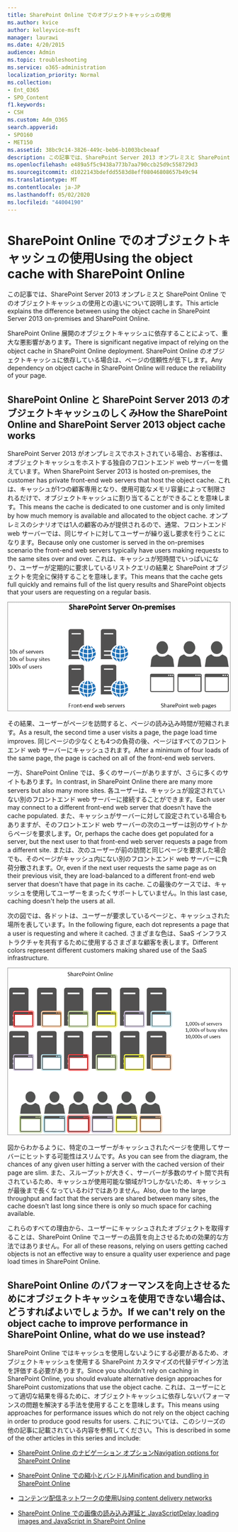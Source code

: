 ```yaml
---
title: SharePoint Online でのオブジェクトキャッシュの使用
ms.author: kvice
author: kelleyvice-msft
manager: laurawi
ms.date: 4/20/2015
audience: Admin
ms.topic: troubleshooting
ms.service: o365-administration
localization_priority: Normal
ms.collection:
- Ent_O365
- SPO_Content
f1.keywords:
- CSH
ms.custom: Adm_O365
search.appverid:
- SPO160
- MET150
ms.assetid: 38bc9c14-3826-449c-beb6-b1003bcbeaaf
description: この記事では、SharePoint Server 2013 オンプレミスと SharePoint Online でのオブジェクトキャッシュの使用との違いについて説明します。
ms.openlocfilehash: e489a5f5c9438a773b7aa790ccb25d9c558729d3
ms.sourcegitcommit: d1022143bdefdd5583d8eff08046808657b49c94
ms.translationtype: MT
ms.contentlocale: ja-JP
ms.lasthandoff: 05/02/2020
ms.locfileid: "44004190"
---
```

# <a name="using-the-object-cache-with-sharepoint-online"></a><span data-ttu-id="46fae-103">SharePoint Online でのオブジェクトキャッシュの使用</span><span class="sxs-lookup"><span data-stu-id="46fae-103">Using the object cache with SharePoint Online</span></span>

<span data-ttu-id="46fae-104">この記事では、SharePoint Server 2013 オンプレミスと SharePoint Online でのオブジェクトキャッシュの使用との違いについて説明します。</span><span class="sxs-lookup"><span data-stu-id="46fae-104">This article explains the difference between using the object cache in SharePoint Server 2013 on-premises and SharePoint Online.</span></span>
  
<span data-ttu-id="46fae-105">SharePoint Online 展開のオブジェクトキャッシュに依存することによって、重大な悪影響があります。</span><span class="sxs-lookup"><span data-stu-id="46fae-105">There is significant negative impact of relying on the object cache in SharePoint Online deployment.</span></span> <span data-ttu-id="46fae-106">SharePoint Online のオブジェクトキャッシュに依存している場合は、ページの信頼性が低下します。</span><span class="sxs-lookup"><span data-stu-id="46fae-106">Any dependency on object cache in SharePoint Online will reduce the reliability of your page.</span></span> 
  
## <a name="how-the-sharepoint-online-and-sharepoint-server-2013-object-cache-works"></a><span data-ttu-id="46fae-107">SharePoint Online と SharePoint Server 2013 のオブジェクトキャッシュのしくみ</span><span class="sxs-lookup"><span data-stu-id="46fae-107">How the SharePoint Online and SharePoint Server 2013 object cache works</span></span>

<span data-ttu-id="46fae-108">SharePoint Server 2013 がオンプレミスでホストされている場合、お客様は、オブジェクトキャッシュをホストする独自のフロントエンド web サーバーを備えています。</span><span class="sxs-lookup"><span data-stu-id="46fae-108">When SharePoint Server 2013 is hosted on-premises, the customer has private front-end web servers that host the object cache.</span></span> <span data-ttu-id="46fae-109">これは、キャッシュが1つの顧客専用となり、使用可能なメモリ容量によって制限されるだけで、オブジェクトキャッシュに割り当てることができることを意味します。</span><span class="sxs-lookup"><span data-stu-id="46fae-109">This means the cache is dedicated to one customer and is only limited by how much memory is available and allocated to the object cache.</span></span> <span data-ttu-id="46fae-110">オンプレミスのシナリオでは1人の顧客のみが提供されるので、通常、フロントエンド web サーバーでは、同じサイトに対してユーザーが繰り返し要求を行うことになります。</span><span class="sxs-lookup"><span data-stu-id="46fae-110">Because only one customer is served in the on-premises scenario the front-end web servers typically have users making requests to the same sites over and over.</span></span> <span data-ttu-id="46fae-111">これは、キャッシュが短時間でいっぱいになり、ユーザーが定期的に要求しているリストクエリの結果と SharePoint オブジェクトを完全に保持することを意味します。</span><span class="sxs-lookup"><span data-stu-id="46fae-111">This means that the cache gets full quickly and remains full of the list query results and SharePoint objects that your users are requesting on a regular basis.</span></span>
  
![オンプレミスのフロントエンド Web サーバーへのトラフィックと負荷を示しています](media/a0d38b36-4909-4abb-8d4e-4930814bb3de.png)
  
<span data-ttu-id="46fae-113">その結果、ユーザーがページを訪問すると、ページの読み込み時間が短縮されます。</span><span class="sxs-lookup"><span data-stu-id="46fae-113">As a result, the second time a user visits a page, the page load time improves.</span></span> <span data-ttu-id="46fae-114">同じページの少なくとも4つの負荷の後、ページはすべてのフロントエンド web サーバーにキャッシュされます。</span><span class="sxs-lookup"><span data-stu-id="46fae-114">After a minimum of four loads of the same page, the page is cached on all of the front-end web servers.</span></span>
  
<span data-ttu-id="46fae-115">一方、SharePoint Online では、多くのサーバーがありますが、さらに多くのサイトもあります。</span><span class="sxs-lookup"><span data-stu-id="46fae-115">In contrast, in SharePoint Online there are many more servers but also many more sites.</span></span> <span data-ttu-id="46fae-116">各ユーザーは、キャッシュが設定されていない別のフロントエンド web サーバーに接続することができます。</span><span class="sxs-lookup"><span data-stu-id="46fae-116">Each user may connect to a different front-end web server that doesn't have the cache populated.</span></span> <span data-ttu-id="46fae-117">また、キャッシュがサーバーに対して設定されている場合もありますが、そのフロントエンド web サーバーの次のユーザーは別のサイトからページを要求します。</span><span class="sxs-lookup"><span data-stu-id="46fae-117">Or, perhaps the cache does get populated for a server, but the next user to that front-end web server requests a page from a different site.</span></span> <span data-ttu-id="46fae-118">または、次のユーザーが前の訪問と同じページを要求した場合でも、そのページがキャッシュ内にない別のフロントエンド web サーバーに負荷分散されます。</span><span class="sxs-lookup"><span data-stu-id="46fae-118">Or, even if the next user requests the same page as on their previous visit, they are load-balanced to a different front-end web server that doesn't have that page in its cache.</span></span> <span data-ttu-id="46fae-119">この最後のケースでは、キャッシュを使用してユーザーをまったくサポートしていません。</span><span class="sxs-lookup"><span data-stu-id="46fae-119">In this last case, caching doesn't help the users at all.</span></span>
  
<span data-ttu-id="46fae-120">次の図では、各ドットは、ユーザーが要求しているページと、キャッシュされた場所を表しています。</span><span class="sxs-lookup"><span data-stu-id="46fae-120">In the following figure, each dot represents a page that a user is requesting and where it cached.</span></span> <span data-ttu-id="46fae-121">さまざまな色は、SaaS インフラストラクチャを共有するために使用するさまざまな顧客を表します。</span><span class="sxs-lookup"><span data-stu-id="46fae-121">Different colors represent different customers making shared use of the SaaS infrastructure.</span></span>
  
![SharePoint Online におけるオブジェクト キャッシュの結果を示します](media/25d04011-ef83-4cb7-9e04-a6ed490f63c3.png)
  
<span data-ttu-id="46fae-123">図からわかるように、特定のユーザーがキャッシュされたページを使用してサーバーにヒットする可能性はスリムです。</span><span class="sxs-lookup"><span data-stu-id="46fae-123">As you can see from the diagram, the chances of any given user hitting a server with the cached version of their page are slim.</span></span> <span data-ttu-id="46fae-124">また、スループットが大きく、サーバーが多数のサイト間で共有されているため、キャッシュが使用可能な領域が1つしかないため、キャッシュが最後まで長くなっているわけではありません。</span><span class="sxs-lookup"><span data-stu-id="46fae-124">Also, due to the large throughput and fact that the servers are shared between many sites, the cache doesn't last long since there is only so much space for caching available.</span></span>
  
<span data-ttu-id="46fae-125">これらのすべての理由から、ユーザーにキャッシュされたオブジェクトを取得することは、SharePoint Online でユーザーの品質を向上させるための効果的な方法ではありません。</span><span class="sxs-lookup"><span data-stu-id="46fae-125">For all of these reasons, relying on users getting cached objects is not an effective way to ensure a quality user experience and page load times in SharePoint Online.</span></span>
  
## <a name="if-we-cant-rely-on-the-object-cache-to-improve-performance-in-sharepoint-online-what-do-we-use-instead"></a><span data-ttu-id="46fae-126">SharePoint Online のパフォーマンスを向上させるためにオブジェクトキャッシュを使用できない場合は、どうすればよいでしょうか。</span><span class="sxs-lookup"><span data-stu-id="46fae-126">If we can't rely on the object cache to improve performance in SharePoint Online, what do we use instead?</span></span>

<span data-ttu-id="46fae-127">SharePoint Online ではキャッシュを使用しないようにする必要があるため、オブジェクトキャッシュを使用する SharePoint カスタマイズの代替デザイン方法を評価する必要があります。</span><span class="sxs-lookup"><span data-stu-id="46fae-127">Since you shouldn't rely on caching in SharePoint Online, you should evaluate alternative design approaches for SharePoint customizations that use the object cache.</span></span> <span data-ttu-id="46fae-128">これは、ユーザーにとって適切な結果を得るために、オブジェクトキャッシュに依存しないパフォーマンスの問題を解決する手法を使用することを意味します。</span><span class="sxs-lookup"><span data-stu-id="46fae-128">This means using approaches for performance issues which do not rely on the object caching in order to produce good results for users.</span></span> <span data-ttu-id="46fae-129">これについては、このシリーズの他の記事に記載されている内容を参照してください。</span><span class="sxs-lookup"><span data-stu-id="46fae-129">This is described in some of the other articles in this series and include:</span></span>
  
- [<span data-ttu-id="46fae-130">SharePoint Online のナビゲーション オプション</span><span class="sxs-lookup"><span data-stu-id="46fae-130">Navigation options for SharePoint Online</span></span>](navigation-options-for-sharepoint-online.md)
    
- [<span data-ttu-id="46fae-131">SharePoint Online での縮小とバンドル</span><span class="sxs-lookup"><span data-stu-id="46fae-131">Minification and bundling in SharePoint Online</span></span>](minification-and-bundling-in-sharepoint-online.md)
    
- [<span data-ttu-id="46fae-132">コンテンツ配信ネットワークの使用</span><span class="sxs-lookup"><span data-stu-id="46fae-132">Using content delivery networks</span></span>](using-content-delivery-networks-with-sharepoint-online.md)
    
- [<span data-ttu-id="46fae-133">SharePoint Online での画像の読み込み遅延と JavaScript</span><span class="sxs-lookup"><span data-stu-id="46fae-133">Delay loading images and JavaScript in SharePoint Online</span></span>](delay-loading-images-and-javascript-in-sharepoint-online.md)
    

